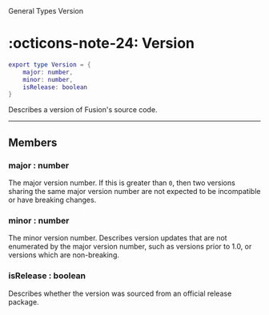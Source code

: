 <nav class="fusiondoc-api-breadcrumbs">
	<span>General</span>
	<span>Types</span>
	<span>Version</span>
</nav>

<h1 class="fusiondoc-api-header" markdown>
	<span class="fusiondoc-api-icon" markdown>:octicons-note-24:</span>
	<span class="fusiondoc-api-name">Version</span>
</h1>

```Lua
export type Version = {
	major: number,
	minor: number,
	isRelease: boolean
}
```

Describes a version of Fusion's source code.

-----

## Members

<h3 markdown>
	major
	<span class="fusiondoc-api-type">
		: number
	</span>
</h3>

The major version number. If this is greater than `0`, then two versions sharing
the same major version number are not expected to be incompatible or have
breaking changes.

<h3 markdown>
	minor
	<span class="fusiondoc-api-type">
		: number
	</span>
</h3>

The minor version number. Describes version updates that are not enumerated by
the major version number, such as versions prior to 1.0, or versions which
are non-breaking.

<h3 markdown>
	isRelease
	<span class="fusiondoc-api-type">
		: boolean
	</span>
</h3>

Describes whether the version was sourced from an official release package.